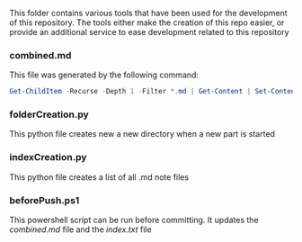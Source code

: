This folder contains various tools that have been used for the development of this repository. The tools either make the creation of this repo easier, or provide an additional service to ease development related to this repository

### combined.md

This file was generated by the following command:

```powershell
Get-ChildItem -Recurse -Depth 1 -Filter *.md | Get-Content | Set-Content ..\combined.md
```

### folderCreation.py

This python file creates new a new directory when a new part is started

### indexCreation.py

This python file creates a list of all .md note files 

### beforePush.ps1 

This powershell script can be run before committing. It updates the _combined.md_ file and the _index.txt_ file